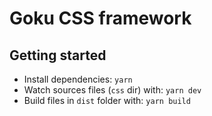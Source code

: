 # Goku CSS framework

## Getting started

- Install dependencies: `yarn`
- Watch sources files (`css` dir) with: `yarn dev`
- Build files in `dist` folder with: `yarn build`
